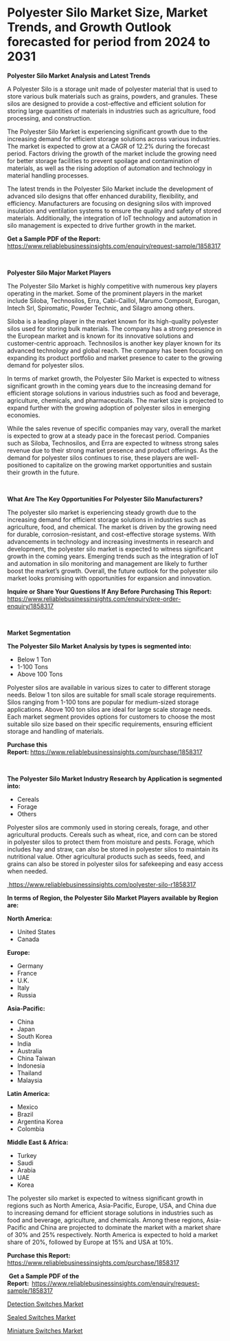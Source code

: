 <p><h1>Polyester Silo Market Size, Market Trends, and Growth Outlook forecasted for period from 2024 to 2031</h1></p><p><strong>Polyester Silo Market Analysis and Latest Trends</strong></p>
<p><p>A Polyester Silo is a storage unit made of polyester material that is used to store various bulk materials such as grains, powders, and granules. These silos are designed to provide a cost-effective and efficient solution for storing large quantities of materials in industries such as agriculture, food processing, and construction.</p><p>The Polyester Silo Market is experiencing significant growth due to the increasing demand for efficient storage solutions across various industries. The market is expected to grow at a CAGR of 12.2% during the forecast period. Factors driving the growth of the market include the growing need for better storage facilities to prevent spoilage and contamination of materials, as well as the rising adoption of automation and technology in material handling processes.</p><p>The latest trends in the Polyester Silo Market include the development of advanced silo designs that offer enhanced durability, flexibility, and efficiency. Manufacturers are focusing on designing silos with improved insulation and ventilation systems to ensure the quality and safety of stored materials. Additionally, the integration of IoT technology and automation in silo management is expected to drive further growth in the market.</p></p>
<p><strong>Get a Sample PDF of the Report:&nbsp;</strong> <a href="https://www.reliablebusinessinsights.com/enquiry/request-sample/1858317">https://www.reliablebusinessinsights.com/enquiry/request-sample/1858317</a></p>
<p>&nbsp;</p>
<p><strong>Polyester Silo Major Market Players</strong></p>
<p><p>The Polyester Silo Market is highly competitive with numerous key players operating in the market. Some of the prominent players in the market include Siloba, Technosilos, Erra, Cabi-Caillol, Marumo Composit, Eurogan, Intech Srl, Spiromatic, Powder Technic, and Silagro among others.</p><p>Siloba is a leading player in the market known for its high-quality polyester silos used for storing bulk materials. The company has a strong presence in the European market and is known for its innovative solutions and customer-centric approach. Technosilos is another key player known for its advanced technology and global reach. The company has been focusing on expanding its product portfolio and market presence to cater to the growing demand for polyester silos.</p><p>In terms of market growth, the Polyester Silo Market is expected to witness significant growth in the coming years due to the increasing demand for efficient storage solutions in various industries such as food and beverage, agriculture, chemicals, and pharmaceuticals. The market size is projected to expand further with the growing adoption of polyester silos in emerging economies.</p><p>While the sales revenue of specific companies may vary, overall the market is expected to grow at a steady pace in the forecast period. Companies such as Siloba, Technosilos, and Erra are expected to witness strong sales revenue due to their strong market presence and product offerings. As the demand for polyester silos continues to rise, these players are well-positioned to capitalize on the growing market opportunities and sustain their growth in the future.</p></p>
<p>&nbsp;</p>
<p><strong>What Are The Key Opportunities For Polyester Silo Manufacturers?</strong></p>
<p><p>The polyester silo market is experiencing steady growth due to the increasing demand for efficient storage solutions in industries such as agriculture, food, and chemical. The market is driven by the growing need for durable, corrosion-resistant, and cost-effective storage systems. With advancements in technology and increasing investments in research and development, the polyester silo market is expected to witness significant growth in the coming years. Emerging trends such as the integration of IoT and automation in silo monitoring and management are likely to further boost the market’s growth. Overall, the future outlook for the polyester silo market looks promising with opportunities for expansion and innovation.</p></p>
<p><strong>Inquire or Share Your Questions If Any Before Purchasing This Report:</strong> <a href="https://www.reliablebusinessinsights.com/enquiry/pre-order-enquiry/1858317">https://www.reliablebusinessinsights.com/enquiry/pre-order-enquiry/1858317</a></p>
<p>&nbsp;</p>
<p><strong>Market Segmentation</strong></p>
<p><strong>The Polyester Silo Market Analysis by types is segmented into:</strong></p>
<p><ul><li>Below 1 Ton</li><li>1-100 Tons</li><li>Above 100 Tons</li></ul></p>
<p><p>Polyester silos are available in various sizes to cater to different storage needs. Below 1 ton silos are suitable for small scale storage requirements. Silos ranging from 1-100 tons are popular for medium-sized storage applications. Above 100 ton silos are ideal for large scale storage needs. Each market segment provides options for customers to choose the most suitable silo size based on their specific requirements, ensuring efficient storage and handling of materials.</p></p>
<p><strong>Purchase this Report:&nbsp;</strong><a href="https://www.reliablebusinessinsights.com/purchase/1858317">https://www.reliablebusinessinsights.com/purchase/1858317</a></p>
<p>&nbsp;</p>
<p><strong>The Polyester Silo Market Industry Research by Application is segmented into:</strong></p>
<p><ul><li>Cereals</li><li>Forage</li><li>Others</li></ul></p>
<p><p>Polyester silos are commonly used in storing cereals, forage, and other agricultural products. Cereals such as wheat, rice, and corn can be stored in polyester silos to protect them from moisture and pests. Forage, which includes hay and straw, can also be stored in polyester silos to maintain its nutritional value. Other agricultural products such as seeds, feed, and grains can also be stored in polyester silos for safekeeping and easy access when needed.</p></p>
<p><a href="https://www.reliablebusinessinsights.com/polyester-silo-r1858317">&nbsp;https://www.reliablebusinessinsights.com/polyester-silo-r1858317</a></p>
<p><strong>In terms of Region, the Polyester Silo Market Players available by Region are:</strong></p>
<p>
    <p> <strong> North America: </strong>
        <ul>
            <li>United States</li>
            <li>Canada</li>
        </ul>
        </p> 
    <p> <strong> Europe: </strong>
        <ul>
            <li>Germany</li>
            <li>France</li>
            <li>U.K.</li>
            <li>Italy</li>
            <li>Russia</li>
        </ul>
        </p> 
    <p> <strong> Asia-Pacific: </strong>
        <ul>
            <li>China</li>
            <li>Japan</li>
            <li>South Korea</li>
            <li>India</li>
            <li>Australia</li>
            <li>China Taiwan</li>
            <li>Indonesia</li>
            <li>Thailand</li>
            <li>Malaysia</li>
        </ul>
        </p> 
    <p> <strong> Latin America: </strong>
        <ul>
            <li>Mexico</li>
            <li>Brazil</li>
            <li>Argentina Korea</li>
            <li>Colombia</li>
        </ul>
        </p> 
    <p> <strong> Middle East & Africa: </strong>
        <ul>
            <li>Turkey</li>
            <li>Saudi</li>
            <li>Arabia</li>
            <li>UAE</li>
            <li>Korea</li>
        </ul>
    </p>
    </p>
<p><p>The polyester silo market is expected to witness significant growth in regions such as North America, Asia-Pacific, Europe, USA, and China due to increasing demand for efficient storage solutions in industries such as food and beverage, agriculture, and chemicals. Among these regions, Asia-Pacific and China are projected to dominate the market with a market share of 30% and 25% respectively. North America is expected to hold a market share of 20%, followed by Europe at 15% and USA at 10%.</p></p>
<p><strong>Purchase this Report: </strong><a href="https://www.reliablebusinessinsights.com/purchase/1858317">https://www.reliablebusinessinsights.com/purchase/1858317</a></p>
<p>&nbsp;<strong>Get a Sample PDF of the Report:&nbsp;&nbsp;</strong><a href="https://www.reliablebusinessinsights.com/enquiry/request-sample/1858317">https://www.reliablebusinessinsights.com/enquiry/request-sample/1858317</a></p>
<p><strong></strong></p>
<p><p><a href="https://github.com/timeliteaut/Market-Research-Report-List-3/blob/main/detection-switches-market.md">Detection Switches Market</a></p><p><a href="https://github.com/bobicer/Market-Research-Report-List-4/blob/main/sealed-switches-market.md">Sealed Switches Market</a></p><p><a href="https://github.com/seekum/Market-Research-Report-List-3/blob/main/miniature-switches-market.md">Miniature Switches Market</a></p></p>